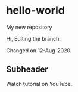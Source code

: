 # hello-world
My new repository

Hi,
Editing the branch.

Changed on 12-Aug-2020.

## Subheader
Watch tutorial on YouTube.
